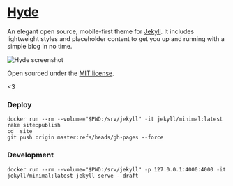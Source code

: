 # [Hyde](http://andhyde.com)

An elegant open source, mobile-first theme for [Jekyll](https://github.com/mojombo/jekyll). It includes lightweight styles and placeholder content to get you up and running with a simple blog in no time.

![Hyde screenshot](https://f.cloud.github.com/assets/98681/1330948/de10196c-353f-11e3-86d0-8e967dd95722.png)

Open sourced under the [MIT license](LICENSE.md).

<3


### Deploy

```
docker run --rm --volume="$PWD:/srv/jekyll" -it jekyll/minimal:latest rake site:publish
cd _site
git push origin master:refs/heads/gh-pages --force
```

### Development

```
docker run --rm --volume="$PWD:/srv/jekyll" -p 127.0.0.1:4000:4000 -it jekyll/minimal:latest jekyll serve --draft
```